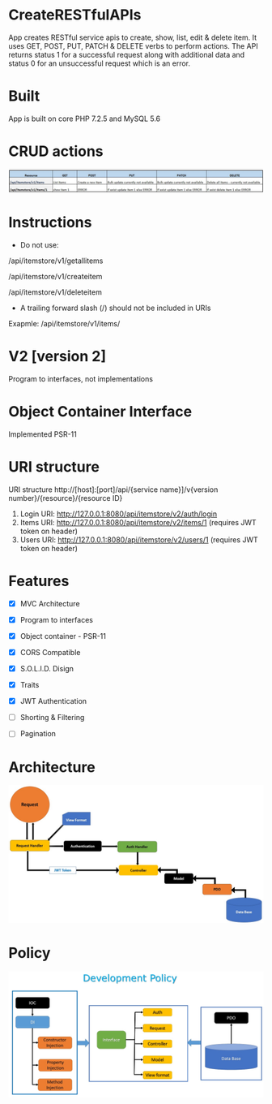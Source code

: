 # CreateRESTfulAPIs

App creates RESTful service apis to create, show, list, edit & delete item. It uses GET, POST, PUT, PATCH & DELETE verbs to perform actions. The API returns status 1 for a successful request along with additional data and status 0 for an unsuccessful request which is an error.


# Built
App is built on core PHP 7.2.5 and MySQL 5.6


# CRUD actions
![CURD_actions.jpg](./img/CURD_actions.jpg)


# Instructions 
* Do not use:
 
 /api/itemstore/v1/getallitems 
 
 /api/itemstore/v1/createitem
 
 /api/itemstore/v1/deleteitem
 
 * A trailing forward slash (/) should not be included in URIs

Exapmle: /api/itemstore/v1/items/       

# V2 [version 2]

Program to interfaces, not implementations


# Object Container Interface

Implemented PSR-11


# URI structure

URI structure http://[host]:[port]/api/{service name}]/v{version number}/{resource}/{resource ID}

1. Login URI: http://127.0.0.1:8080/api/itemstore/v2/auth/login
2. Items URI: http://127.0.0.1:8080/api/itemstore/v2/items/1 (requires JWT token on header)
3. Users URI: http://127.0.0.1:8080/api/itemstore/v2/users/1 (requires JWT token on header)


# Features

- [x] MVC Architecture
- [x] Program to interfaces
- [x] Object container - PSR-11
- [X] CORS Compatible
- [X] S.O.L.I.D. Disign
- [X] Traits
- [X] JWT Authentication
- [ ] Shorting & Filtering
- [ ] Pagination


# Architecture

![auth_flow.jpg](./img/auth_flow.jpg)



# Policy

![development_policy.jpg](./img/development_policy.jpg)
